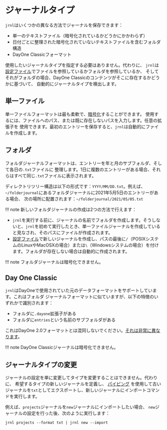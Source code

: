 <!--
Copyright © 2012-2023 jrnl contributors
License: https://www.gnu.org/licenses/gpl-3.0.html
-->

# ジャーナルタイプ

`jrnl`はいくつかの異なる方法でジャーナルを保存できます：

- 単一のテキストファイル（暗号化されているかどうかにかかわらず）
- 日付ごとに整理された暗号化されていないテキストファイルを含むフォルダ構造
- DayOne Classicフォーマット

使用したいジャーナルタイプを指定する必要はありません。代わりに、
`jrnl`は[設定ファイル](advanced.md)でファイルを参照しているかフォルダを参照しているか、
そしてそれがフォルダの場合、DayOne Classicのコンテンツがそこに存在するかどうかに基づいて、
自動的にジャーナルタイプを検出します。

## 単一ファイル

単一ファイルフォーマットは最も柔軟で、[暗号化](encryption.md)することができます。
使用するには、ファイルへのパス、または既に存在しないパスを入力します。任意の拡張子を
使用できます。最初のエントリーを保存すると、`jrnl`は自動的にファイルを作成します。

## フォルダ

フォルダジャーナルフォーマットは、エントリーを年と月のサブフォルダ、そして各日の`.txt`ファイルに
整理します。1日に複数のエントリーがある場合、それらはすべて同じ`.txt`ファイルに表示されます。

ディレクトリツリー構造は以下の形式です：`YYYY/MM/DD.txt`。例えば、
`~/folderjournal`にあるフォルダジャーナルに2021年5月5日のエントリーがある場合、
次の場所に配置されます：`~/folderjournal/2021/05/05.txt`

!!! note
新しいフォルダジャーナルの作成は2つの方法で行えます：

- `jrnl`を実行する前に、ジャーナルの名前でフォルダを作成します。そうしないと、`jrnl`を初めて実行したとき、単一ファイルジャーナルを作成していると見なされ、そのパスにファイルが作成されます。
- [設定ファイル](advanced.md)で新しいジャーナルを作成し、パスの最後に`/`（POSIXシステムのLinuxやMacOSXの場合）または`\`（Windowsシステムの場合）を付けます。フォルダが存在しない場合は自動的に作成されます。

!!! note
フォルダジャーナルは暗号化できません。

## Day One Classic

`jrnl`はDayOneで使用されていた元のデータフォーマットをサポートしています。これはフォルダ
ジャーナルフォーマットに似ていますが、以下の特徴のいずれかで識別されます：

- フォルダに`.dayone`拡張子がある
- フォルダに`entries`という名前のサブフォルダがある

これはDayOne 2.0フォーマットとは混同しないでください。[それは非常に異なります](https://help.dayoneapp.com/en/articles/1187337-day-one-classic-is-retired)。

!!! note
DayOne Classicジャーナルは暗号化できません。

## ジャーナルタイプの変更

ジャーナルの設定を単に変更してタイプを変更することはできません。代わりに、
希望するタイプの新しいジャーナルを定義し、
[パイピング](<https://en.wikipedia.org/wiki/Redirection_(computing)#Piping>)
を使用して古いジャーナルを`txt`としてエクスポートし、新しいジャーナルにインポートコマンドを実行します。

例えば、`projects`ジャーナルを`new`ジャーナルにインポートしたい場合、
`new`ジャーナルの設定を行った後、次のように実行します：

```
jrnl projects --format txt | jrnl new --import
```
